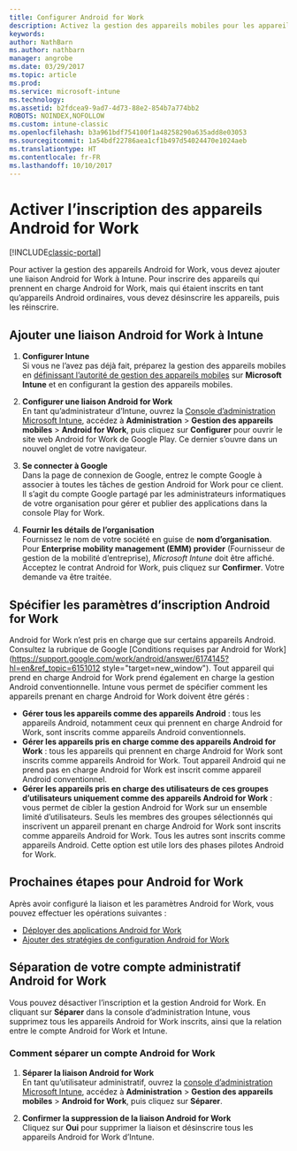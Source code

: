 ```yaml
---
title: Configurer Android for Work
description: Activez la gestion des appareils mobiles pour les appareils Android for Work avec Microsoft Intune.
keywords: 
author: NathBarn
ms.author: nathbarn
manager: angrobe
ms.date: 03/29/2017
ms.topic: article
ms.prod: 
ms.service: microsoft-intune
ms.technology: 
ms.assetid: b2fdcea9-9ad7-4d73-88e2-854b7a774bb2
ROBOTS: NOINDEX,NOFOLLOW
ms.custom: intune-classic
ms.openlocfilehash: b3a961bdf754100f1a48258290a635add8e03053
ms.sourcegitcommit: 1a54bdf22786aea1cf1b497d54024470e1024aeb
ms.translationtype: HT
ms.contentlocale: fr-FR
ms.lasthandoff: 10/10/2017
---
```

# <a name="enable-enrollment-of-android-for-work-devices"></a>Activer l’inscription des appareils Android for Work

[!INCLUDE[classic-portal](../includes/classic-portal.md)]

Pour activer la gestion des appareils Android for Work, vous devez ajouter une liaison Android for Work à Intune. Pour inscrire des appareils qui prennent en charge Android for Work, mais qui étaient inscrits en tant qu’appareils Android ordinaires, vous devez désinscrire les appareils, puis les réinscrire.

## <a name="add-android-for-work-binding-for-intune"></a>Ajouter une liaison Android for Work à Intune

1. **Configurer Intune**<br>
Si vous ne l’avez pas déjà fait, préparez la gestion des appareils mobiles en [définissant l’autorité de gestion des appareils mobiles](/intune-classic/get-started/start-with-a-paid-subscription-to-microsoft-intune-step-8#enable-device-enrollment) sur **Microsoft Intune** et en configurant la gestion des appareils mobiles.

2. **Configurer une liaison Android for Work**<br>
    En tant qu’administrateur d’Intune, ouvrez la [Console d’administration Microsoft Intune](https://manage.microsoft.com), accédez à **Administration** &gt; **Gestion des appareils mobiles** &gt; **Android for Work**, puis cliquez sur **Configurer** pour ouvrir le site web Android for Work de Google Play. Ce dernier s’ouvre dans un nouvel onglet de votre navigateur.

3. **Se connecter à Google**<br>
   Dans la page de connexion de Google, entrez le compte Google à associer à toutes les tâches de gestion Android for Work pour ce client. Il s’agit du compte Google partagé par les administrateurs informatiques de votre organisation pour gérer et publier des applications dans la console Play for Work.

4. **Fournir les détails de l’organisation**<br>
   Fournissez le nom de votre société en guise de **nom d’organisation**. Pour **Enterprise mobility management (EMM) provider** (Fournisseur de gestion de la mobilité d’entreprise), *Microsoft Intune* doit être affiché. Acceptez le contrat Android for Work, puis cliquez sur **Confirmer**. Votre demande va être traitée.

## <a name="specify-android-for-work-enrollment-settings"></a>Spécifier les paramètres d’inscription Android for Work
   Android for Work n’est pris en charge que sur certains appareils Android. Consultez la rubrique de Google [Conditions requises par Android for Work](https://support.google.com/work/android/answer/6174145?hl=en&ref_topic=6151012 style="target=new_window").  Tout appareil qui prend en charge Android for Work prend également en charge la gestion Android conventionnelle.  Intune vous permet de spécifier comment les appareils prenant en charge Android for Work doivent être gérés :

   - **Gérer tous les appareils comme des appareils Android** : tous les appareils Android, notamment ceux qui prennent en charge Android for Work, sont inscrits comme appareils Android conventionnels.
   - **Gérer les appareils pris en charge comme des appareils Android for Work** : tous les appareils qui prennent en charge Android for Work sont inscrits comme appareils Android for Work. Tout appareil Android qui ne prend pas en charge Android for Work est inscrit comme appareil Android conventionnel.
   - **Gérer les appareils pris en charge des utilisateurs de ces groupes d’utilisateurs uniquement comme des appareils Android for Work** : vous permet de cibler la gestion Android for Work sur un ensemble limité d’utilisateurs. Seuls les membres des groupes sélectionnés qui inscrivent un appareil prenant en charge Android for Work sont inscrits comme appareils Android for Work. Tous les autres sont inscrits comme appareils Android. Cette option est utile lors des phases pilotes Android for Work.

## <a name="next-steps-for-android-for-work"></a>Prochaines étapes pour Android for Work
Après avoir configuré la liaison et les paramètres Android for Work, vous pouvez effectuer les opérations suivantes :
- [Déployer des applications Android for Work](android-for-work-apps.md)
- [Ajouter des stratégies de configuration Android for Work](android-for-work-policy-settings-in-microsoft-intune.md)

## <a name="unbinding-your-android-for-work-administrative-account"></a>Séparation de votre compte administratif Android for Work

Vous pouvez désactiver l’inscription et la gestion Android for Work. En cliquant sur **Séparer** dans la console d’administration Intune, vous supprimez tous les appareils Android for Work inscrits, ainsi que la relation entre le compte Android for Work et Intune.

### <a name="how-to-unbind-an-android-for-work-account"></a>Comment séparer un compte Android for Work

1. **Séparer la liaison Android for Work**<br>
    En tant qu’utilisateur administratif, ouvrez la [console d’administration Microsoft Intune](https://manage.microsoft.com), accédez à **Administration** &gt; **Gestion des appareils mobiles** &gt; **Android for Work**, puis cliquez sur **Séparer**.

2. **Confirmer la suppression de la liaison Android for Work**<br>
  Cliquez sur **Oui** pour supprimer la liaison et désinscrire tous les appareils Android for Work d’Intune.
